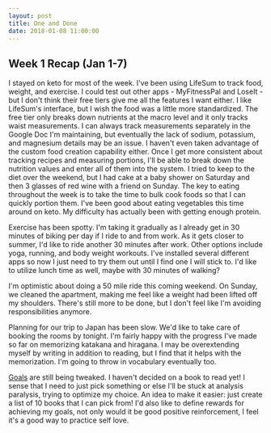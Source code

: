 ```yaml
---
layout: post
title: One and Done
date: 2018-01-08 11:00:00
---
```


## Week 1 Recap (Jan 1-7)

I stayed on keto for most of the week.  I've been using LifeSum to track food, weight, and exercise.  I could test out other apps - MyFitnessPal and LoseIt - but I don't think their free tiers give me all the features I want either.  I like LifeSum's interface, but I wish the food was a little more standardized.  The free tier only breaks down nutrients at the macro level and it only tracks waist measurements.  I can always track measurements separately in the Google Doc I'm maintaining, but eventually the lack of sodium, potassium, and magnesium details may be an issue.  I haven't even taken advantage of the custom food creation capability either.  Once I get more consistent about tracking recipes and measuring portions, I'll be able to break down the nutrition values and enter all of them into the system.  I tried to keep to the diet over the weekend, but I had cake at a baby shower on Saturday and then 3 glasses of red wine with a friend on Sunday.  The key to eating throughout the week is to take the time to bulk cook foods so that I can quickly portion them.  I've been good about eating vegetables this time around on keto.  My difficulty has actually been with getting enough protein.

Exercise has been spotty.  I'm taking it gradually as I already get in 30 minutes of biking per day if I ride to and from work.  As it gets closer to summer, I'd like to ride another 30 minutes after work.  Other options include yoga, running, and body weight workouts.  I've installed several different apps so now I just need to try them out until I find one I will stick to.  I'd like to utilize lunch time as well, maybe with 30 minutes of walking?  

I'm optimistic about doing a 50 mile ride this coming weekend.  On Sunday, we cleaned the apartment, making me feel like a weight had been lifted off my shoulders.  There's still more to be done, but I don't feel like I'm avoiding responsibilities anymore.

Planning for our trip to Japan has been slow.  We'd like to take care of booking the rooms by tonight.  I'm fairly happy with the progress I've made so far on memorizing katakana and hiragana.  I may be overextending myself by writing in addition to reading, but I find that it helps with the memorization.  I'm going to throw in vocabulary eventually too.

[Goals](goals/) are still being tweaked.  I haven't decided on a book to read yet!  I sense that I need to just pick something or else I'll be stuck at analysis paralysis, trying to optimize my choice.  An idea to make it easier: just create a list of 10 books that I can pick from!  I'd also like to define rewards for achieving my goals, not only would it be good positive reinforcement, I feel it's a good 
way to practice self love.
